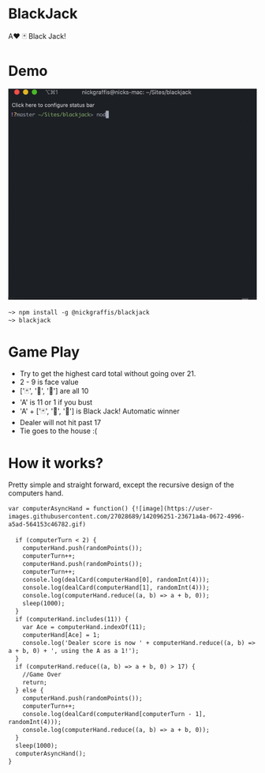 # BlackJack

A♥️ 🃏 Black Jack!

# Demo

![demo](/image/demo.gif)

```
~> npm install -g @nickgraffis/blackjack
~> blackjack
```
# Game Play
- Try to get the highest card total without going over 21.
- 2 - 9 is face value
- ['🃏', '👸', '🤴'] are all 10
- 'A' is 11 or 1 if you bust
- 'A' + ['🃏', '👸', '🤴'] is Black Jack! Automatic winner
- Dealer will not hit past 17
- Tie goes to the house :(

# How it works?
Pretty simple and straight forward, except the recursive design of the computers hand.
```
var computerAsyncHand = function() {![image](https://user-images.githubusercontent.com/27028689/142096251-23671a4a-0672-4996-a5ad-564153c46782.gif)

  if (computerTurn < 2) {
    computerHand.push(randomPoints());
    computerTurn++;
    computerHand.push(randomPoints());
    computerTurn++;
    console.log(dealCard(computerHand[0], randomInt(4)));
    console.log(dealCard(computerHand[1], randomInt(4)));
    console.log(computerHand.reduce((a, b) => a + b, 0));
    sleep(1000);
  }
  if (computerHand.includes(11)) {
    var Ace = computerHand.indexOf(11);
    computerHand[Ace] = 1;
    console.log('Dealer score is now ' + computerHand.reduce((a, b) => a + b, 0) + ', using the A as a 1!');
  }
  if (computerHand.reduce((a, b) => a + b, 0) > 17) {
    //Game Over
    return;
  } else {
    computerHand.push(randomPoints());
    computerTurn++;
    console.log(dealCard(computerHand[computerTurn - 1], randomInt(4)));
    console.log(computerHand.reduce((a, b) => a + b, 0));
  }
  sleep(1000);
  computerAsyncHand();
}
```
